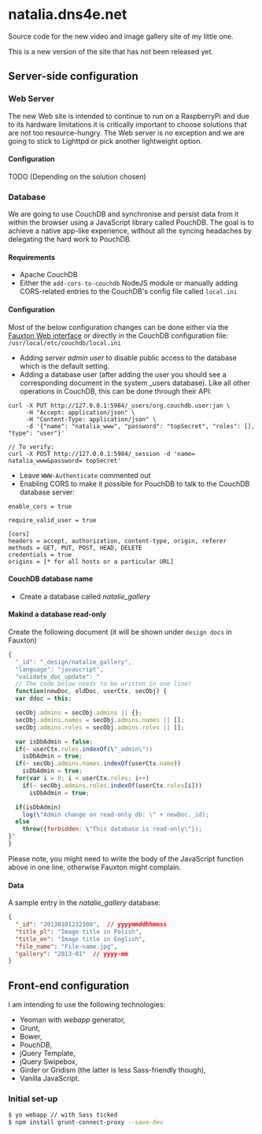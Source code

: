 natalia.dns4e.net
=================

Source code for the new video and image gallery site of my little one.

This is a new version of the site that has not been released yet.

## Server-side configuration

### Web Server

The new Web site is intended to continue to run on a RaspberryPi and due to its hardware limitations it is critically important to choose solutions that are not too resource-hungry.  The Web server is no exception and we are going to stick to Lighttpd or pick another lightweight option.

#### Configuration

TODO (Depending on the solution chosen)

### Database

We are going to use CouchDB and synchronise and persist data from it within the browser using a JavaScript library called PouchDB.  The goal is to achieve a native app-like experience, without all the syncing headaches by delegating the hard work to PouchDB.

#### Requirements

- Apache CouchDB
- Either the ```add-cors-to-couchdb``` NodeJS module or manually adding CORS-related entries to the CouchDB's config file called ```local.ini```

#### Configuration

Most of the below configuration changes can be done either via the [Fauxton Web interface](url:http://127.0.0.1:5984/_utils/fauxton) or directly in the CouchDB configuration file: ```/usr/local/etc/couchdb/local.ini```

- Adding _server admin user_ to disable public access to the database which is the default setting.
- Adding a database user (after adding the user you should see a corresponding document in the system _users database).  Like all other operations in CouchDB, this can be done through their API:

```
curl -X PUT http://127.0.0.1:5984/_users/org.couchdb.user:jan \
     -H "Accept: application/json" \
     -H "Content-Type: application/json" \
     -d '{"name": "natalia_www", "password": "topSecret", "roles": [], "type": "user"}'

// To verify:
curl -X POST http://127.0.0.1:5984/_session -d 'name= natalia_www&password= topSecret'
```
- Leave ```WWW-Authenticate``` commented out
- Enabling CORS to make it possible for PouchDB to talk to the CouchDB database server:

```
enable_cors = true

require_valid_user = true

[cors]
headers = accept, authorization, content-type, origin, referer
methods = GET, PUT, POST, HEAD, DELETE
credentials = true
origins = [* for all hosts or a particular URL]
```

#### CouchDB database name
- Create a database called *natalie_gallery*

#### Makind a database read-only

Create the following document (it will be shown under ```design docs``` in Fauxton)

``` js
{     
  "_id": "_design/natalie_gallery",
  "language": "javascript",
  "validate_doc_update": "
  // The code below needs to be written in one line!
  function(newDoc, oldDoc, userCtx, secObj) {
  var ddoc = this;

  secObj.admins = secObj.admins || {};
  secObj.admins.names = secObj.admins.names || [];
  secObj.admins.roles = secObj.admins.roles || [];

  var isDbAdmin = false;
  if(~ userCtx.roles.indexOf(\"_admin\"))
    isDbAdmin = true;
  if(~ secObj.admins.names.indexOf(userCtx.name))
    isDbAdmin = true;
  for(var i = 0; i < userCtx.roles; i++)
    if(~ secObj.admins.roles.indexOf(userCtx.roles[i]))
      isDbAdmin = true;

  if(isDbAdmin)
    log(\"Admin change on read-only db: \" + newDoc._id);
  else
    throw({forbidden: \"This database is read-only\"});
}"
}
```

Please note, you might need to write the body of the JavaScript function above in one line, otherwise Fauxton might complain.

#### Data

A sample entry in the *natalie_gallery* database:

``` json
{
  "_id": "20130101232300",  // yyyymmddhhmmss
  "title_pl": "Image title in Polish",
  "title_en": "Image title in English",
  "file_name": "File-name.jpg",
  "gallery": "2013-01"  // yyyy-mm
}
```

## Front-end configuration

I am intending to use the following technologies:

- Yeoman with _webapp_ generator,
- Grunt,
- Bower,
- PouchDB,
- jQuery Template,
- jQuery Swipebox,
- Girder or Gridism (the latter is less Sass-friendly though),
- Vanilla JavaScript.

### Initial set-up

``` bash
$ yo webapp // with Sass ticked
$ npm install grunt-connect-proxy --save-dev
```
